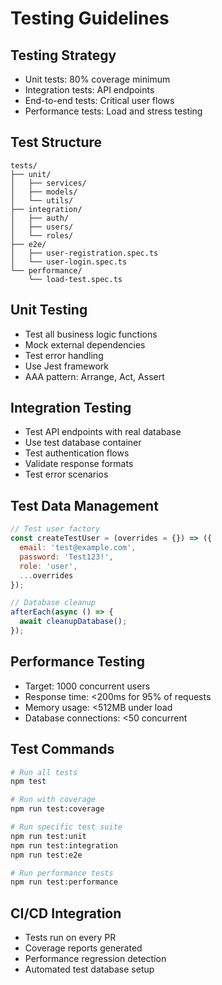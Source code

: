 # Testing Guidelines

## Testing Strategy
- Unit tests: 80% coverage minimum
- Integration tests: API endpoints
- End-to-end tests: Critical user flows
- Performance tests: Load and stress testing

## Test Structure
```
tests/
├── unit/
│   ├── services/
│   ├── models/
│   └── utils/
├── integration/
│   ├── auth/
│   ├── users/
│   └── roles/
├── e2e/
│   ├── user-registration.spec.ts
│   └── user-login.spec.ts
└── performance/
    └── load-test.spec.ts
```

## Unit Testing
- Test all business logic functions
- Mock external dependencies
- Test error handling
- Use Jest framework
- AAA pattern: Arrange, Act, Assert

## Integration Testing
- Test API endpoints with real database
- Use test database container
- Test authentication flows
- Validate response formats
- Test error scenarios

## Test Data Management
```javascript
// Test user factory
const createTestUser = (overrides = {}) => ({
  email: 'test@example.com',
  password: 'Test123!',
  role: 'user',
  ...overrides
});

// Database cleanup
afterEach(async () => {
  await cleanupDatabase();
});
```

## Performance Testing
- Target: 1000 concurrent users
- Response time: <200ms for 95% of requests
- Memory usage: <512MB under load
- Database connections: <50 concurrent

## Test Commands
```bash
# Run all tests
npm test

# Run with coverage
npm run test:coverage

# Run specific test suite
npm run test:unit
npm run test:integration
npm run test:e2e

# Run performance tests
npm run test:performance
```

## CI/CD Integration
- Tests run on every PR
- Coverage reports generated
- Performance regression detection
- Automated test database setup